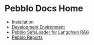 # Pebblo Docs Home

- [Installation](/pebblo-docs/installation.html)
- [Development Environment](/pebblo-docs/development.html)
- [Pebblo SafeLoader for Langchain RAG](/pebblo-docs/rag.html)
- [Pebblo Reports](/pebblo-docs/reporting.html)

